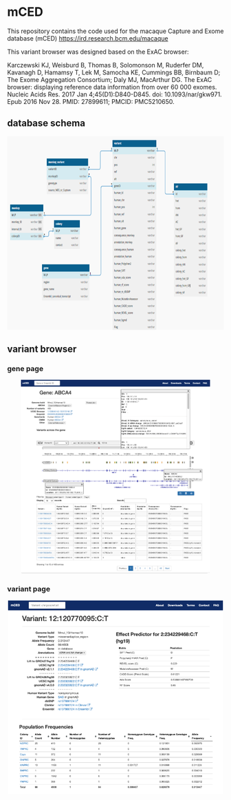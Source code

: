 # mCED

This repository contains the code used for the macaque Capture and Exome database (mCED) https://ird.research.bcm.edu/macaque


This variant browser was designed based on the ExAC browser:

Karczewski KJ, Weisburd B, Thomas B, Solomonson M, Ruderfer DM, Kavanagh D, Hamamsy T, Lek M, Samocha KE, Cummings BB, Birnbaum D; The Exome Aggregation Consortium; Daly MJ, MacArthur DG. The ExAC browser: displaying reference data information from over 60 000 exomes. Nucleic Acids Res. 2017 Jan 4;45(D1):D840-D845. doi: 10.1093/nar/gkw971. Epub 2016 Nov 28. PMID: 27899611; PMCID: PMC5210650.

## database schema
<p align="center">
<img height="450" src="images/schema.png">
</p>

## variant browser
### gene page
<p align="center">
<img height="450" src="images/screenshot1.png">
</p>

### variant page
<p align="center">
<img height="450" src="images/screenshot2.png">
</p>
